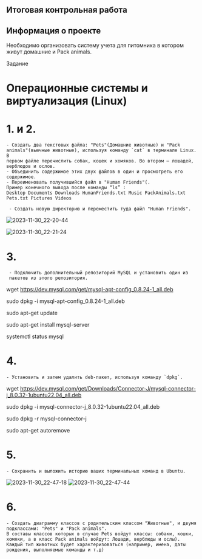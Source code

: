 ## Итоговая контрольная работа
## Информация о проекте
Необходимо организовать систему учета для питомника в котором живут домашние и Pack animals.

Задание
# Операционные системы и виртуализация (Linux)

# 1. и 2.
    - Создать два текстовых файла: "Pets"(Домашние животные) и "Pack
    animals"(вьючные животные), используя команду `cat` в терминале Linux. В
    первом файле перечислить собак, кошек и хомяков. Во втором — лошадей,
    верблюдов и ослов.
    - Объединить содержимое этих двух файлов в один и просмотреть его
    содержимое.
    - Переименовать получившийся файл в "Human Friends"(.
    Пример конечного вывода после команды “ls” :
    Desktop Documents Downloads HumanFriends.txt Music PackAnimals.txt
    Pets.txt Pictures Videos 

     - Создать новую директорию и переместить туда файл "Human Friends".
   


    

![2023-11-30_22-20-44](https://github.com/VladislavDr/FinalControlWork/assets/124360247/2013701f-e77f-4342-9067-1dd52a6a6746)

    
![2023-11-30_22-21-24](https://github.com/VladislavDr/FinalControlWork/assets/124360247/2c8b48d6-41f7-4b35-b2c6-109cfe83b78c)



# 3.
     - Подключить дополнительный репозиторий MySQL и установить один из
     пакетов из этого репозитория.


wget https://dev.mysql.com/get/mysql-apt-config_0.8.24-1_all.deb

sudo dpkg -i mysql-apt-config_0.8.24-1_all.deb

sudo apt-get update

sudo apt-get install mysql-server

systemctl status mysql

# 4.
    - Установить и затем удалить deb-пакет, используя команду `dpkg`.


wget https://dev.mysql.com/get/Downloads/Connector-J/mysql-connector-j_8.0.32-1ubuntu22.04_all.deb

sudo dpkg -i mysql-connector-j_8.0.32-1ubuntu22.04_all.deb

sudo dpkg -r mysql-connector-j

sudo apt-get autoremove

# 5.
    - Сохранить и выложить историю ваших терминальных команд в Ubuntu.


![2023-11-30_22-47-18](https://github.com/VladislavDr/FinalControlWork/assets/124360247/f8de2748-5576-45c8-b372-619fe1940277)
![2023-11-30_22-47-44](https://github.com/VladislavDr/FinalControlWork/assets/124360247/932beadd-37a4-444f-84a3-a15b655e8479)

# 6. 
    - Создать диаграмму классов с родительским классом "Животные", и двумя
    подклассами: "Pets" и "Pack animals".
    В составы классов которых в случае Pets войдут классы: собаки, кошки,
    хомяки, а в класс Pack animals войдут: Лошади, верблюды и ослы).
    Каждый тип животных будет характеризоваться (например, имена, даты
    рождения, выполняемые команды и т.д)
